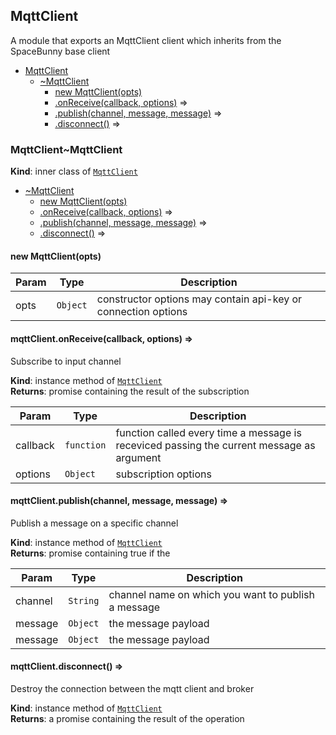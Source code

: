 <a name="module_MqttClient"></a>
## MqttClient
A module that exports an MqttClient client
which inherits from the SpaceBunny base client


* [MqttClient](#module_MqttClient)
  * [~MqttClient](#module_MqttClient..MqttClient)
    * [new MqttClient(opts)](#new_module_MqttClient..MqttClient_new)
    * [.onReceive(callback, options)](#module_MqttClient..MqttClient+onReceive) ⇒
    * [.publish(channel, message, message)](#module_MqttClient..MqttClient+publish) ⇒
    * [.disconnect()](#module_MqttClient..MqttClient+disconnect) ⇒

<a name="module_MqttClient..MqttClient"></a>
### MqttClient~MqttClient
**Kind**: inner class of <code>[MqttClient](#module_MqttClient)</code>  

* [~MqttClient](#module_MqttClient..MqttClient)
  * [new MqttClient(opts)](#new_module_MqttClient..MqttClient_new)
  * [.onReceive(callback, options)](#module_MqttClient..MqttClient+onReceive) ⇒
  * [.publish(channel, message, message)](#module_MqttClient..MqttClient+publish) ⇒
  * [.disconnect()](#module_MqttClient..MqttClient+disconnect) ⇒

<a name="new_module_MqttClient..MqttClient_new"></a>
#### new MqttClient(opts)

| Param | Type | Description |
| --- | --- | --- |
| opts | <code>Object</code> | constructor options may contain api-key or connection options |

<a name="module_MqttClient..MqttClient+onReceive"></a>
#### mqttClient.onReceive(callback, options) ⇒
Subscribe to input channel

**Kind**: instance method of <code>[MqttClient](#module_MqttClient..MqttClient)</code>  
**Returns**: promise containing the result of the subscription  

| Param | Type | Description |
| --- | --- | --- |
| callback | <code>function</code> | function called every time a message is receviced passing the current message as argument |
| options | <code>Object</code> | subscription options |

<a name="module_MqttClient..MqttClient+publish"></a>
#### mqttClient.publish(channel, message, message) ⇒
Publish a message on a specific channel

**Kind**: instance method of <code>[MqttClient](#module_MqttClient..MqttClient)</code>  
**Returns**: promise containing true if the  

| Param | Type | Description |
| --- | --- | --- |
| channel | <code>String</code> | channel name on which you want to publish a message |
| message | <code>Object</code> | the message payload |
| message | <code>Object</code> | the message payload |

<a name="module_MqttClient..MqttClient+disconnect"></a>
#### mqttClient.disconnect() ⇒
Destroy the connection between the mqtt client and broker

**Kind**: instance method of <code>[MqttClient](#module_MqttClient..MqttClient)</code>  
**Returns**: a promise containing the result of the operation  
